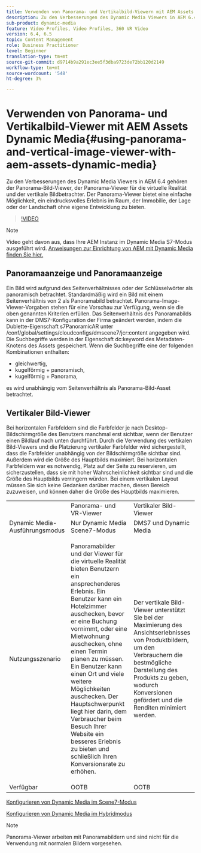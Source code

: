 ```yaml
---
title: Verwenden von Panorama- und Vertikalbild-Viewern mit AEM Assets Dynamic Media
description: Zu den Verbesserungen des Dynamic Media Viewers in AEM 6.4 gehören der Panorama-Bild-Viewer, der Panorama-Viewer für die virtuelle Realität und der vertikale Bildbetrachter. Der Panorama-Viewer bietet eine einfache Möglichkeit, ein eindrucksvolles Erlebnis im Raum, der Immobilie, der Lage oder der Landschaft ohne eigene Entwicklung zu bieten.
sub-product: dynamic-media
feature: Video Profiles, Video Profiles, 360 VR Video
version: 6.4, 6.5
topic: Content Management
role: Business Practitioner
level: Beginner
translation-type: tm+mt
source-git-commit: d9714b9a291ec3ee5f3dba9723de72bb120d2149
workflow-type: tm+mt
source-wordcount: '548'
ht-degree: 3%

---
```



# Verwenden von Panorama- und Vertikalbild-Viewer mit AEM Assets Dynamic Media{#using-panorama-and-vertical-image-viewer-with-aem-assets-dynamic-media}

Zu den Verbesserungen des Dynamic Media Viewers in AEM 6.4 gehören der Panorama-Bild-Viewer, der Panorama-Viewer für die virtuelle Realität und der vertikale Bildbetrachter. Der Panorama-Viewer bietet eine einfache Möglichkeit, ein eindrucksvolles Erlebnis im Raum, der Immobilie, der Lage oder der Landschaft ohne eigene Entwicklung zu bieten.

>[!VIDEO](https://video.tv.adobe.com/v/24156/?quality=9&learn=on)

>[!NOTE]
>
>Video geht davon aus, dass Ihre AEM Instanz im Dynamic Media S7-Modus ausgeführt wird. [Anweisungen zur Einrichtung von AEM mit Dynamic Media finden Sie hier.](https://helpx.adobe.com/de/experience-manager/6-3/assets/using/config-dynamic-fp-14410.html)

## Panoramaanzeige und Panoramaanzeige

Ein Bild wird aufgrund des Seitenverhältnisses oder der Schlüsselwörter als panoramisch betrachtet. Standardmäßig wird ein Bild mit einem Seitenverhältnis von 2 als Panoramabild betrachtet. Panorama-Image-Viewer-Vorgaben stehen für eine Vorschau zur Verfügung, wenn sie die oben genannten Kriterien erfüllen. Das Seitenverhältnis des Panoramabilds kann in der DMS7-Konfiguration der Firma geändert werden, indem die Dublette-Eigenschaft s7PanoramicAR unter /conf/global/settings/cloudconfigs/dmscene7/jcr:content angegeben wird. Die Suchbegriffe werden in der Eigenschaft dc:keyword des Metadaten-Knotens des Assets gespeichert. Wenn die Suchbegriffe eine der folgenden Kombinationen enthalten:

* gleichwertig,
* kugelförmig + panoramisch,
* kugelförmig + Panorama,

es wird unabhängig vom Seitenverhältnis als Panorama-Bild-Asset betrachtet.

## Vertikaler Bild-Viewer

Bei horizontalen Farbfeldern sind die Farbfelder je nach Desktop-Bildschirmgröße des Benutzers manchmal erst sichtbar, wenn der Benutzer einen Bildlauf nach unten durchführt. Durch die Verwendung des vertikalen Bild-Viewers und die Platzierung vertikaler Farbfelder wird sichergestellt, dass die Farbfelder unabhängig von der Bildschirmgröße sichtbar sind. Außerdem wird die Größe des Hauptbilds maximiert. Bei horizontalen Farbfeldern war es notwendig, Platz auf der Seite zu reservieren, um sicherzustellen, dass sie mit hoher Wahrscheinlichkeit sichtbar sind und die Größe des Hauptbilds verringern würden. Bei einem vertikalen Layout müssen Sie sich keine Gedanken darüber machen, diesen Bereich zuzuweisen, und können daher die Größe des Hauptbilds maximieren.

<table> 
 <tbody>
  <tr>
   <td> </td>
   <td>Panorama- und VR-Viewer</td>
   <td>Vertikaler Bild-Viewer</td>
  </tr>
  <tr>
   <td>Dynamic Media-Ausführungsmodus</td>
   <td>Nur Dynamic Media Scene7-Modus</td>
   <td>DMS7 und Dynamic Media</td>
  </tr>
  <tr>
   <td>Nutzungsszenario </td>
   <td><p>Panoramabilder und der Viewer für die virtuelle Realität bieten Benutzern ein ansprechenderes Erlebnis. Ein Benutzer kann ein Hotelzimmer auschecken, bevor er eine Buchung vornimmt, oder eine Mietwohnung auschecken, ohne einen Termin planen zu müssen. Ein Benutzer kann einen Ort und viele weitere Möglichkeiten auschecken. Der Hauptschwerpunkt liegt hier darin, dem Verbraucher beim Besuch Ihrer Website ein besseres Erlebnis zu bieten und schließlich Ihren Konversionsrate zu erhöhen.</p> <p> </p> </td> 
   <td><p>Der vertikale Bild-Viewer unterstützt Sie bei der Maximierung des Ansichtserlebnisses von Produktbildern, um den Verbrauchern die bestmögliche Darstellung des Produkts zu geben, wodurch Konversionen gefördert und die Renditen minimiert werden.</p> <p> </p> </td>
  </tr>
  <tr>
   <td>Verfügbar </td>
   <td>OOTB</td>
   <td>OOTB</td>
  </tr>
 </tbody>
</table>

[Konfigurieren von Dynamic Media im Scene7-Modus](https://helpx.adobe.com/experience-manager/6-5/assets/using/config-dms7.html)

[Konfigurieren von Dynamic Media im Hybridmodus](https://helpx.adobe.com/de/experience-manager/6-5/assets/using/config-dynamic.html)

>[!NOTE]
>
>Panorama-Viewer arbeiten mit Panoramabildern und sind nicht für die Verwendung mit normalen Bildern vorgesehen.
